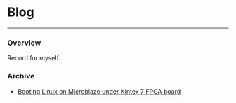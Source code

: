 # Blog
---
### Overview

Record for myself.

### Archive

* [Booting Linux on Microblaze under Kintex 7 FPGA board](Booting_Linux_on_Microblaze_under_Kintex_7_FPGA_board/booting_linux_under_kintex_7.md)